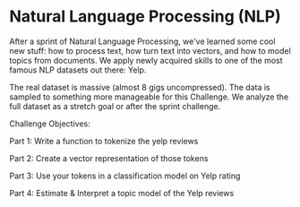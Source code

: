 # Natural Language Processing (NLP)

After a sprint of Natural Language Processing, we've learned some cool new stuff: how to process text, how turn text into vectors, and how to model topics from documents. We apply newly acquired skills to one of the most famous NLP datasets out there: Yelp.

The real dataset is massive (almost 8 gigs uncompressed). The data is sampled to something more manageable for this Challenge. We analyze the full dataset as a stretch goal or after the sprint challenge.

Challenge Objectives:

Part 1: Write a function to tokenize the yelp reviews

Part 2: Create a vector representation of those tokens

Part 3: Use your tokens in a classification model on Yelp rating

Part 4: Estimate & Interpret a topic model of the Yelp reviews

